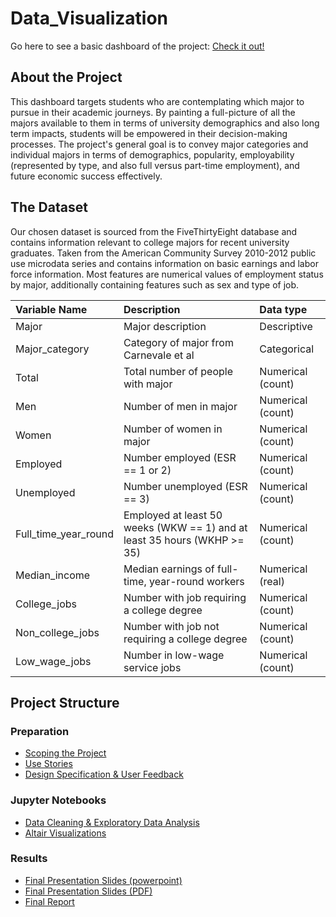 # Data_Visualization
Go here to see a basic dashboard of the project: [Check it out!](https://marcostorrework.github.io/)

## About the Project

This dashboard targets students who are contemplating which major to pursue in their academic journeys. By painting a full-picture of all the majors available to them in terms of university demographics and also long term impacts, students will be empowered in their decision-making processes. The project's general goal is to convey major categories and individual majors in terms of demographics, popularity, employability (represented by type, and also full versus
part-time employment), and future economic success effectively.

## The Dataset

Our chosen dataset is sourced from the FiveThirtyEight database and contains information relevant to college majors for recent university graduates. Taken from the American Community Survey 2010-2012 public use microdata series and contains information on basic earnings and labor force information. Most features are numerical
values of employment status by major, additionally containing features such as sex and type of job.

| Variable Name | Description| Data type |
| :-- | :-- | :-- |
| Major | Major description| Descriptive
| Major_category| Category of major from Carnevale et al| Categorical
| Total| Total number of people with major| Numerical (count)
| Men| Number of men in major| Numerical (count)
| Women| Number of women in major| Numerical (count)
| Employed| Number employed (ESR == 1 or 2)| Numerical (count)
| Unemployed| Number unemployed (ESR == 3)| Numerical (count)
| Full_time_year_round | Employed at least 50 weeks (WKW == 1) and at least 35 hours (WKHP >= 35)|Numerical (count)
| Median_income| Median earnings of full-time, year-round workers| Numerical (real)
| College_jobs| Number with job requiring a college degree| Numerical (count)
| Non_college_jobs| Number with job not requiring a college degree| Numerical (count)
| Low_wage_jobs| Number in low-wage service jobs| Numerical (count)

## Project Structure


### Preparation

* [Scoping the Project](https://github.com/analiseb/Data_Visualization/blob/main/Project%20Scoping%20%26%20Goals.pdf)
* [Use Stories](https://github.com/analiseb/Data_Visualization/blob/main/User%20Stories.pdf)
* [Design Specification & User Feedback](https://github.com/analiseb/Data_Visualization/blob/main/Design%20Specifications%20%26%20User%20Feedback.pdf)

### Jupyter Notebooks

* [Data Cleaning & Exploratory Data Analysis](https://github.com/analiseb/Data_Visualization/blob/main/01_cleaning_and_EDA.ipynb)
* [Altair Visualizations](https://github.com/analiseb/Data_Visualization/blob/main/02_altair_visualizations.ipynb)

### Results

* [Final Presentation Slides (powerpoint)](https://github.com/analiseb/Data_Visualization/blob/main/Final%20Presentation%20Slides.pptx)
* [Final Presentation Slides (PDF)](https://github.com/analiseb/Data_Visualization/blob/main/Final%20Presentation%20Slides.pdf)
* [Final Report](https://github.com/analiseb/Data_Visualization/blob/main/Final%20Report.pdf)

